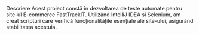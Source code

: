 Descriere
Acest proiect constă în dezvoltarea de teste automate pentru site-ul E-commerce FastTrackIT. Utilizând IntelliJ IDEA și Selenium, am creat scripturi care verifică funcționalitățile esențiale ale site-ului, asigurând stabilitatea acestuia.
